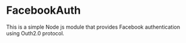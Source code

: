 FacebookAuth
============

This is a simple Node js module that provides Facebook authentication using Outh2.0 protocol.

